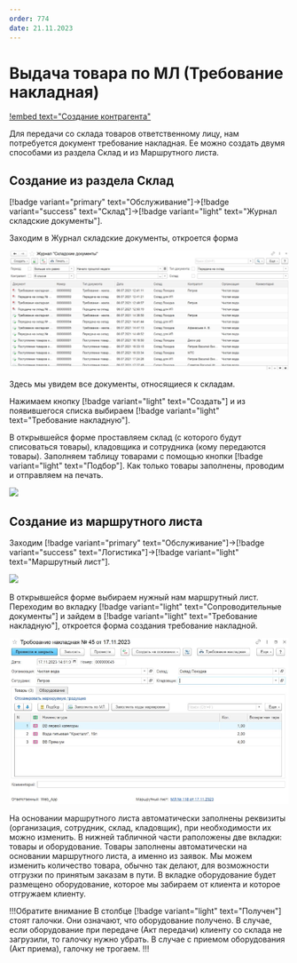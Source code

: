 ```yaml
---
order: 774
date: 21.11.2023
---
```

# Выдача товара по МЛ (Требование накладная)

[!embed text="Создание контрагента"](https://youtu.be/xWB9VA2kruQ)

Для передачи со склада товаров ответственному лицу, нам потребуется документ требование накладная.
Ее можно создать двумя способами из раздела Склад и из Маршрутного листа.

## Создание из раздела Склад

[!badge variant="primary" text="Обслуживание"]->[!badge variant="success" text="Склад"]->[!badge variant="light" text="Журнал складские документы"].

Заходим в Журнал складские документы, откроется форма

![](\images\диспетчер\требование.jpg)

Здесь мы увидем все документы, относящиеся к складам.

Нажимаем кнопку [!badge variant="light" text="Создать"] и из появившегося списка выбираем [!badge variant="light" text="Требование накладную"].

В открывшейся форме проставляем склад (с которого будут списоваться товары), кладовщика и сотрудника (кому передаются товары). Заполняем таблицу товарами с помощью кнопки [!badge variant="light" text="Подбор"]. Как только товары заполнены, проводим и отправляем на печать.

![](\images\диспетчер\требование1.gif)

## Создание из маршрутного листа

Заходим [!badge variant="primary" text="Обслуживание"]->[!badge variant="success" text="Логистика"]->[!badge variant="light" text="Маршрутный лист"]. 

![](\images\диспетчер\требование3.jpg)

В открывшейся форме выбираем нужный нам маршрутный лист. Переходим во вкладку [!badge variant="light" text="Сопроводительные документы"] и зайдем в [!badge variant="light" text="Требование накладную"], откроется форма создания требование накладной.

![](\images\диспетчер\требование4.jpg)

На основании маршрутного листа автоматически заполнены реквизиты (организация, сотрудник, склад, кладовщик), при необходимости их можно изменить. В нижней табличной части раположены две вкладки: товары и оборудование. Товары заполнены автоматически на основании маршрутного листа, а именно из заявок. Мы можем изменить количество товара, обычно так делают, для возможности отгрузки по принятым заказам в пути. В вкладке оборудование будет размещено оборудование, которое мы забираем от клиента и которое отгружаем клиенту. 

!!!Обратите внимание
В столбце [!badge variant="light" text="Получен"] стоят галочки. Они означают, что оборудование получено. В случае, если оборудование при передаче (Акт передачи) клиенту со склада не загрузили, то галочку нужно убрать. В случае с приемом оборудования (Акт приема), галочку не трогаем.
!!!




